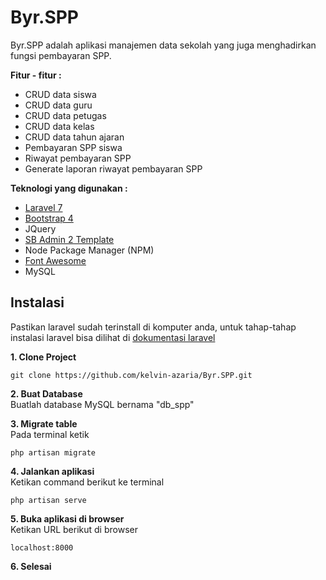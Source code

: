 # Byr.SPP
Byr.SPP adalah aplikasi manajemen data sekolah yang juga menghadirkan fungsi pembayaran SPP.

**Fitur - fitur :**

 - CRUD data siswa
 - CRUD data guru
 - CRUD data petugas
 - CRUD data kelas
 - CRUD data tahun ajaran
 - Pembayaran SPP siswa
 - Riwayat pembayaran SPP
 - Generate laporan riwayat pembayaran SPP

**Teknologi yang digunakan :**

 - [Laravel 7](https://laravel.com/docs/7.x/installation)
 - [Bootstrap 4](https://getbootstrap.com/)
 - JQuery
 - [SB Admin 2 Template](https://startbootstrap.com/theme/sb-admin-2)
 - Node Package Manager (NPM)
 - [Font Awesome](https://fontawesome.com/)
 - MySQL

## Instalasi
Pastikan laravel sudah terinstall di komputer anda, untuk tahap-tahap instalasi laravel bisa dilihat di [dokumentasi laravel](https://laravel.com/docs/7.x/#installation)

**1. Clone Project** <br>

    git clone https://github.com/kelvin-azaria/Byr.SPP.git
**2. Buat Database** <br>
	Buatlah database MySQL bernama "db_spp"

**3. Migrate table**<br>
	Pada terminal ketik
	

    php artisan migrate

**4. Jalankan aplikasi**<br>
	Ketikan command berikut ke terminal
	

    php artisan serve

**5. Buka aplikasi di browser**<br>
	Ketikan URL berikut di browser
	

    localhost:8000

**6. Selesai**
